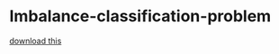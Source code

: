 # Imbalance-classification-problem


<a href="Dissertation.pdf" download="Dissertation.pdf">download this</a>

